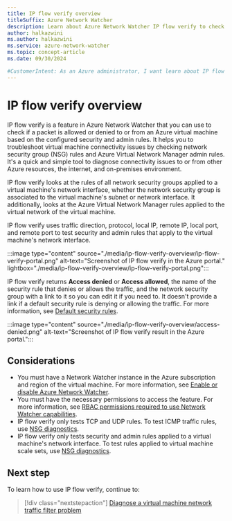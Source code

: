 ```yaml
---
title: IP flow verify overview
titleSuffix: Azure Network Watcher
description: Learn about Azure Network Watcher IP flow verify to check if traffic is allowed or denied to and from your Azure virtual machines (VMs).
author: halkazwini
ms.author: halkazwini
ms.service: azure-network-watcher
ms.topic: concept-article
ms.date: 09/30/2024

#CustomerIntent: As an Azure administrator, I want learn about IP flow verify so I can use it to check the security rules applied on the VMs to confirm if traffic is allowed or denied.
---
```


# IP flow verify overview

IP flow verify is a feature in Azure Network Watcher that you can use to check if a packet is allowed or denied to or from an Azure virtual machine based on the configured security and admin rules. It helps you to troubleshoot virtual machine connectivity issues by checking network security group (NSG) rules and Azure Virtual Network Manager admin rules. It's a quick and simple tool to diagnose connectivity issues to or from other Azure resources, the internet, and on-premises environment.

IP flow verify looks at the rules of all network security groups applied to a virtual machine's network interface, whether the network security group is associated to the virtual machine's subnet or network interface. It additionally, looks at the Azure Virtual Network Manager rules applied to the virtual network of the virtual machine.

IP flow verify uses traffic direction, protocol, local IP, remote IP, local port, and remote port to test security and admin rules that apply to the virtual machine's network interface.

:::image type="content" source="./media/ip-flow-verify-overview/ip-flow-verify-portal.png" alt-text="Screenshot of IP flow verify in the Azure portal." lightbox="./media/ip-flow-verify-overview/ip-flow-verify-portal.png":::

IP flow verify returns **Access denied** or **Access allowed**, the name of the security rule that denies or allows the traffic, and the network security group with a link to it so you can edit it if you need to. It doesn't provide a link if a default security rule is denying or allowing the traffic. For more information, see [Default security rules](../virtual-network/network-security-groups-overview.md?toc=/azure/network-watcher/toc.json#default-security-rules).

:::image type="content" source="./media/ip-flow-verify-overview/access-denied.png" alt-text="Screenshot of IP flow verify result in the Azure portal.":::

## Considerations

- You must have a Network Watcher instance in the Azure subscription and region of the virtual machine. For more information, see [Enable or disable Azure Network Watcher](network-watcher-create.md).
- You must have the necessary permissions to access the feature. For more information, see [RBAC permissions required to use Network Watcher capabilities](required-rbac-permissions.md).
- IP flow verify only tests TCP and UDP rules. To test ICMP traffic rules, use [NSG diagnostics](network-watcher-network-configuration-diagnostics-overview.md).
- IP flow verify only tests security and admin rules applied to a virtual machine's network interface. To test rules applied to virtual machine scale sets, use [NSG diagnostics](network-watcher-network-configuration-diagnostics-overview.md).

## Next step

To learn how to use IP flow verify, continue to:

> [!div class="nextstepaction"]
> [Diagnose a virtual machine network traffic filter problem](diagnose-vm-network-traffic-filtering-problem.md)
